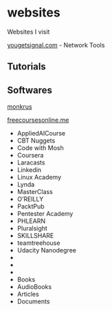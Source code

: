 # websites
 Websites I visit



[yougetsignal.com](https://www.yougetsignal.com/) - Network Tools




## Tutorials



## Softwares

[monkrus](http://w12.monkrus.ws/)

[freecoursesonline.me](https://www.freecoursesonline.me/)
- AppliedAICourse
- CBT Nuggets
- Code with Mosh
- Coursera
- Laracasts
- Linkedin
- Linux Academy
- Lynda
- MasterClass
- O’REILLY
- PacktPub
- Pentester Academy
- PHLEARN
- Pluralsight
- SKILLSHARE
- teamtreehouse
- Udacity Nanodegree
- 
- 
- 
- Books
- AudioBooks
- Articles
- Documents
